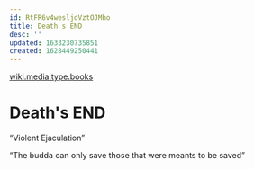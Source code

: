 ```yaml
---
id: RtFR6v4wesljoVztOJMho
title: Death s END
desc: ''
updated: 1633230735851
created: 1628449250441
---
```

[wiki.media.type.books](../Type/books.md)


# Death's END
“Violent Ejaculation”

“The budda can only save those that were meants to be saved”
